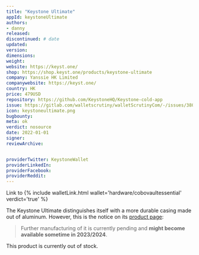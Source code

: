 ```yaml
---
title: "Keystone Ultimate"
appId: keystoneUltimate
authors:
- danny
released: 
discontinued: # date
updated: 
version: 
dimensions: 
weight: 
website: https://keyst.one/
shop: https://shop.keyst.one/products/keystone-ultimate
company: Yanssie HK Limited
companywebsite: https://keyst.one/
country: HK
price: 479USD
repository: https://github.com/KeystoneHQ/Keystone-cold-app
issue: https://gitlab.com/walletscrutiny/walletScrutinyCom/-/issues/380
icon: keystoneultimate.png
bugbounty:
meta: ok
verdict: nosource
date: 2022-01-01
signer:
reviewArchive:


providerTwitter: KeystoneWallet
providerLinkedIn: 
providerFacebook: 
providerReddit: 
---
```


Link to {% include walletLink.html wallet='hardware/cobovaultessential' verdict='true' %}

The Keystone Ultimate distinguishes itself with a more durable casing made out of aluminum. However, this is the notice on its [product page](https://shop.keyst.one/products/keystone-ultimate):
  
> Further manufacturing of it is currently pending and **might become available sometime in 2023/2024**.

This product is currently out of stock.
